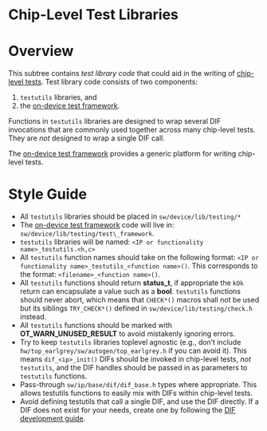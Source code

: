 # Chip-Level Test Libraries

# Overview

This subtree contains _test library code_ that could aid in the writing of [chip-level tests](../../tests/README.md).
Test library code consists of two components:
1. `testutils` libraries, and
2. the [on-device test framework](./test_framework/README.md).

Functions in `testutils` libraries are designed to wrap several DIF invocations that are commonly used together across many chip-level tests.
They are _not_ designed to wrap a single DIF call.

The [on-device test framework](./test_framework/README.md) provides a generic platform for writing chip-level tests.

# Style Guide

- All `testutils` libraries should be placed in `sw/device/lib/testing/*`
- The [on-device test framework](./test_framework/README.md)
code will live in: `sw/device/lib/testing/test\_framework`.
- `testutils` libraries will be named: `<IP or functionality name>_testutils.<h,c>`
- All `testutils` function names should take on the following format: `<IP or functionality name>_testutils_<function name>()`.
  This corresponds to the format: `<filename>_<function name>()`.
- All `testutils` functions should return **status_t**, if appropriate the `kOk` return can encapsulate a value such as a **bool**.
  `testutils` functions should never abort, which means that `CHECK*()` macros shall not be used but its siblings `TRY_CHECK*()` defined in `sw/device/lib/testing/check.h` instead.
- All `testutils` functions should be marked with **OT_WARN_UNUSED_RESULT** to avoid mistakenly ignoring errors.
- Try to keep `testutils` libraries toplevel agnostic (e.g., don’t include `hw/top_earlgrey/sw/autogen/top_earlgrey.h` if you can avoid it).
  This means `dif_<ip>_init()` DIFs should be invoked in chip-level tests, *not* `testutils`, and the DIF handles should be passed in as parameters to `testutils` functions.
- Pass-through `sw/ip/base/dif/dif_base.h` types where appropriate.
  This allows testutils functions to easily mix with DIFs within chip-level tests.
- Avoid defining testutils that call a single DIF, and use the DIF directly.
  If a DIF does not exist for your needs, create one by following the [DIF development guide](../../../ip/base/dif/README.md).
